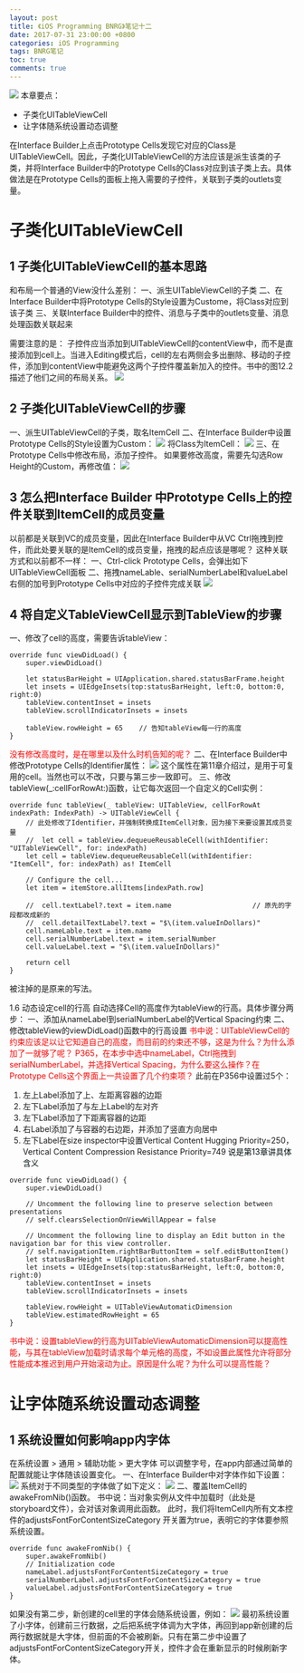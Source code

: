 ```yaml
---
layout: post
title: 《iOS Programming BNRG》笔记十二
date: 2017-07-31 23:00:00 +0800
categories: iOS Programming
tags: BNRG笔记
toc: true
comments: true
---
```

![](0731iOSProgrammingBNRG12/img01.png)
本章要点：
- 子类化UITableViewCell
- 让字体随系统设置动态调整
<!-- more -->
在Interface Builder上点击Prototype Cells发现它对应的Class是UITableViewCell。因此，子类化UITableViewCell的方法应该是派生该类的子类，并将Interface Builder中的Prototype Cells的Class对应到该子类上去。具体做法是在Prototype Cells的面板上拖入需要的子控件，关联到子类的outlets变量。

# 子类化UITableViewCell
## 1 子类化UITableViewCell的基本思路
和布局一个普通的View没什么差别：
一、派生UITableViewCell的子类
二、在Interface Builder中将Prototype Cells的Style设置为Custome，将Class对应到该子类
三、关联Interface Builder中的控件、消息与子类中的outlets变量、消息处理函数关联起来

需要注意的是：
子控件应当添加到UITableViewCell的contentView中，而不是直接添加到cell上。当进入Editing模式后，cell的左右两侧会多出删除、移动的子控件，添加到contentView中能避免这两个子控件覆盖新加入的控件。书中的图12.2描述了他们之间的布局关系。
![](0731iOSProgrammingBNRG12/img02.png)
## 2 子类化UITableViewCell的步骤
一、派生UITableViewCell的子类，取名ItemCell
二、在Interface Builder中设置Prototype Cells的Style设置为Custom：
![](0731iOSProgrammingBNRG12/img03.png)
将Class为ItemCell：
![](0731iOSProgrammingBNRG12/img04.png)
三、在Prototype Cells中修改布局，添加子控件。
如果要修改高度，需要先勾选Row Height的Custom，再修改值：
![](0731iOSProgrammingBNRG12/img05.png)
## 3 怎么把Interface Builder 中Prototype Cells上的控件关联到ItemCell的成员变量
以前都是关联到VC的成员变量，因此在Interface Builder中从VC Ctrl拖拽到控件，而此处要关联的是ItemCell的成员变量，拖拽的起点应该是哪呢？
这种关联方式和以前都不一样：
一、Ctrl-click Prototype Cells，会弹出如下UITableViewCell面板
二、拖拽nameLable、serialNumberLabel和valueLabel右侧的加号到Prototype Cells中对应的子控件完成关联
![](0731iOSProgrammingBNRG12/img06.png)
## 4 将自定义TableViewCell显示到TableView的步骤
一、修改了cell的高度，需要告诉tableView：
``` objc
override func viewDidLoad() {
    super.viewDidLoad()

    let statusBarHeight = UIApplication.shared.statusBarFrame.height
    let insets = UIEdgeInsets(top:statusBarHeight, left:0, bottom:0, right:0)
    tableView.contentInset = insets
    tableView.scrollIndicatorInsets = insets
    
    tableView.rowHeight = 65	// 告知tableView每一行的高度
}
```
<font color=red>没有修改高度时，是在哪里以及什么时机告知的呢？</font>
二、在Interface Builder中修改Prototype Cells的Identifier属性：
![](0731iOSProgrammingBNRG12/img07.png)
这个属性在第11章介绍过，是用于可复用的cell。当然也可以不改，只要与第三步一致即可。
三、修改tableView(_:cellForRowAt:)函数，让它每次返回一个自定义的Cell实例：
``` objc
override func tableView(_ tableView: UITableView, cellForRowAt indexPath: IndexPath) -> UITableViewCell {
    // 此处修改了Identifier，并强制转换成ItemCell对象，因为接下来要设置其成员变量
    //  let cell = tableView.dequeueReusableCell(withIdentifier: "UITableViewCell", for: indexPath)
    let cell = tableView.dequeueReusableCell(withIdentifier: "ItemCell", for: indexPath) as! ItemCell

    // Configure the cell...
    let item = itemStore.allItems[indexPath.row]
    
    //  cell.textLabel?.text = item.name					// 原先的字段都改成新的
    //  cell.detailTextLabel?.text = "$\(item.valueInDollars)"
    cell.nameLable.text = item.name
    cell.serialNumberLabel.text = item.serialNumber
    cell.valueLabel.text = "$\(item.valueInDollars)"
    
    return cell
}
```
被注掉的是原来的写法。

1.6 动态设定cell的行高
自动选择Cell的高度作为tableView的行高。具体步骤分两步：
一、添加从nameLabel到serialNumberLabel的Vertical Spacing约束
二、修改tableView的viewDidLoad()函数中的行高设置
<font color=red>书中说：UITableViewCell的约束应该足以让它知道自己的高度，而目前的约束还不够，这是为什么？为什么添加了一就够了呢？
P365，在本步中选中nameLabel，Ctrl拖拽到serialNumberLabel，并选择Vertical Spacing，为什么要这么操作？在Prototype Cells这个界面上一共设置了几个约束项？</font>
此前在P356中设置过5个：
1. 左上Label添加了上、左距离容器的边距
2. 左下Label添加了与左上Label的左对齐
3. 左下Label添加了下距离容器的边距
4. 右Label添加了与容器的右边距，并添加了竖直方向居中
5. 左下Label在size inspector中设置Vertical Content Hugging Priority=250，Vertical Content Compression Resistance Priority=749 <font color=rdd>说是第13章讲具体含义</font>
``` objc
override func viewDidLoad() {
    super.viewDidLoad()

    // Uncomment the following line to preserve selection between presentations
    // self.clearsSelectionOnViewWillAppear = false

    // Uncomment the following line to display an Edit button in the navigation bar for this view controller.
    // self.navigationItem.rightBarButtonItem = self.editButtonItem()
    let statusBarHeight = UIApplication.shared.statusBarFrame.height
    let insets = UIEdgeInsets(top:statusBarHeight, left:0, bottom:0, right:0)
    tableView.contentInset = insets
    tableView.scrollIndicatorInsets = insets
    
    tableView.rowHeight = UITableViewAutomaticDimension
    tableView.estimatedRowHeight = 65
}
```
<font color=red>书中说：设置tableView的行高为UITableViewAutomaticDimension可以提高性能，与其在tableView加载时请求每个单元格的高度，不如设置此属性允许将部分性能成本推迟到用户开始滚动为止。原因是什么呢？为什么可以提高性能？</font>

# 让字体随系统设置动态调整
## 1 系统设置如何影响app内字体
在系统设置 > 通用 > 辅助功能 > 更大字体 可以调整字号，在app内部通过简单的配置就能让字体随该设置变化。
一、在Interface Builder中对字体作如下设置：
![](0731iOSProgrammingBNRG12/img08.png)
系统对于不同类型的字体做了如下定义：
![](0731iOSProgrammingBNRG12/img09.png)
二、覆盖ItemCell的awakeFromNib()函数。
书中说：当对象实例从文件中加载时（此处是storyboard文件），会对该对象调用此函数。
此时，我们将ItemCell内所有文本控件的adjustsFontForContentSizeCategory 开关置为true，表明它的字体要参照系统设置。
``` objc
override func awakeFromNib() {
    super.awakeFromNib()
    // Initialization code
    nameLabel.adjustsFontForContentSizeCategory = true
    serialNumberLabel.adjustsFontForContentSizeCategory = true
    valueLabel.adjustsFontForContentSizeCategory = true
}
```
如果没有第二步，新创建的cell里的字体会随系统设置，例如：
![](0731iOSProgrammingBNRG12/img10.png)
最初系统设置了小字体，创建前三行数据，之后把系统字体调为大字体，再回到app新创建的后两行数据就是大字体，但前面的不会被刷新。只有在第二步中设置了adjustsFontForContentSizeCategory开关，控件才会在重新显示的时候刷新字体。